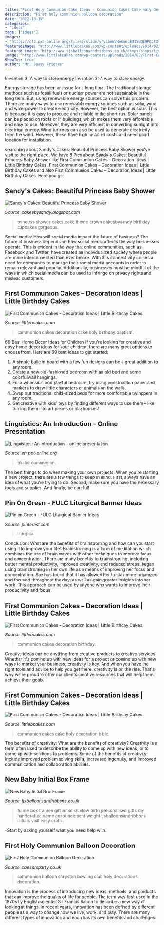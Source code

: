 ```yaml
---
title: "First Holy Communion Cake Ideas - Communion Cakes Cake Holy Decoration Bible"
description: "First holy communion balloon decoration"
date: "2022-10-15"
categories:
- "ideas"
tags: ["ideas"]
images:
- "https://cf2.ppt-online.org/files2/slide/y/y3beWVHv6mncEM1YwQi9PGJfXSdls4xa2ALNRqOFDz/slide-35.jpg"
featuredImage: "http://www.littlebcakes.com/wp-content/uploads/2014/02/Pictures-of-First-Communion-Cakes.jpg"
featured_image: "http://www.tjsballoonsandribbons.co.uk/ekmps/shops/tjsballoons/images/new-baby-initial-box-frame-9665-p[ekm]750x1000[ekm].png"
image: "http://www.littlebcakes.com/wp-content/uploads/2014/02/First-Communion-Cakes-Pictures.jpg"
ShowToc: true
author: "Mr. Joany Friesen"
---
```



Invention 3: A way to store energy
Invention 3: A way to store energy. 

Energy storage has been an issue for a long time. The traditional storage methods such as fossil fuels or nuclear power are not sustainable in the long term. 
But, using renewable energy sources can solve this problem. 
There are many ways to use renewable energy sources such as solar, wind and waterpower to create electricity. However, the best option is solar. This is because it is easy to produce and reliable in the short run. 
Solar panels can be placed on roofs or in buildings, which makes them very affordable and easy to use. Moreover, they are very efficient in converting sunlight into electrical energy. 
 Wind turbines can also be used to generate electricity from the wind. However, these have high installed costs and need good location for installation.

	

		
searching about Sandy&#039;s Cakes: Beautiful Princess Baby Shower you've visit to the right place. We have 8 Pics about Sandy&#039;s Cakes: Beautiful Princess Baby Shower like First Communion Cakes – Decoration Ideas | Little Birthday Cakes, First Communion Cakes – Decoration Ideas | Little Birthday Cakes and also First Communion Cakes – Decoration Ideas | Little Birthday Cakes. Here you go:
		
    
## Sandy&#039;s Cakes: Beautiful Princess Baby Shower

<img loading=lazy src="http://3.bp.blogspot.com/-rDky-lWY5xA/TmQAU00gqaI/AAAAAAAADDI/wSO5_toA6Gk/s1600/IMG_2783.JPG" onerror="this.onerror=null;this.src='https://tse2.mm.bing.net/th?id=OIP.jYjk5ZADxn--NqzXdg7Q5AHaLI&amp;pid=15.1';" alt="Sandy&#039;s Cakes: Beautiful Princess Baby Shower">

_Source: cakesbysandy.blogspot.com_

>princess shower cakes cake theme crown cakesbysandy birthday cupcakes gorgeous. 

	

Social media: How will social media impact the future of business?
The future of business depends on how social media affects the way businesses operate. This is evident in the way that online communities, such as Facebook and Twitter, have created an individualized society where people are more interconnected than ever before. With this connectivity comes a need for companies to manage their social media accounts in order to remain relevant and popular. Additionally, businesses must be mindful of the ways in which social media can be used to infringe on privacy rights and mislead customers.

    
## First Communion Cakes – Decoration Ideas | Little Birthday Cakes

<img loading=lazy src="http://www.littlebcakes.com/wp-content/uploads/2014/02/First-Communion-Cakes-Pictures.jpg" onerror="this.onerror=null;this.src='https://tse2.mm.bing.net/th?id=OIP.wXGM0t8lVfhCgtJOHYSbAQHaE6&amp;pid=15.1';" alt="First Communion Cakes – Decoration Ideas | Little Birthday Cakes">

_Source: littlebcakes.com_

>communion cakes decoration cake holy birthday baptism. 

	

69 Best Home Decor Ideas for Children
If you're looking for creative and easy home decor ideas for your children, there are many great options to choose from. Here are 69 best ideas to get started: 
1. A simple bulletin board with a few fun designs can be a great addition to any room. 
2. Create a new old-fashioned bedroom with an old bed and some colorfulwall hangings. 
3. For a whimsical and playful bedroom, try using construction paper and markers to draw little characters or animals on the walls. 
4. Swap out traditional child-sized beds for more comfortable twinppers in any room. 
5. Get creative with kids' toys by finding different ways to use them – like turning them into art pieces or playhouses! 

    
## Linguistics: An Introduction - Online Presentation

<img loading=lazy src="https://cf2.ppt-online.org/files2/slide/y/y3beWVHv6mncEM1YwQi9PGJfXSdls4xa2ALNRqOFDz/slide-35.jpg" onerror="this.onerror=null;this.src='https://tse3.mm.bing.net/th?id=OIP.P4I36QMAvQ8LZb4Y_fbfsgHaFj&amp;pid=15.1';" alt="Linguistics: An Introduction - online presentation">

_Source: en.ppt-online.org_

>phatic communion. 

	

The best things to do when making your own projects:
When you're starting a new project, there are a few things to keep in mind. First, always have an idea of what you're trying to do. Second, make sure you have the necessary tools and supplies. And finally, be careful!

    
## Pin On Green - FULC Liturgical Banner Ideas

<img loading=lazy src="https://i.pinimg.com/736x/fe/48/d2/fe48d2559d518f4f7b4a08c37d616dc4.jpg" onerror="this.onerror=null;this.src='https://tse2.mm.bing.net/th?id=OIP.Dye-SZPJEcFQdvR15B9ogwHaL5&amp;pid=15.1';" alt="Pin on Green - FULC Liturgical Banner Ideas">

_Source: pinterest.com_

>liturgical. 

	

Conclusion: What are the benefits of brainstroming and how can you start using it to improve your life?
Brainstroming is a form of meditation which combines the use of brain waves with other techniques to improve focus and concentration. There are many benefits to brainstroming, including better mental productivity, improved creativity, and reduced stress. began using brainstroming in her own life as a means of improving her focus and concentration. She has found that it has allowed her to stay more organized and focused throughout the day, as well as gain greater insights into her work. This approach can be used by anyone who wants to improve their productivity and focus.

    
## First Communion Cakes – Decoration Ideas | Little Birthday Cakes

<img loading=lazy src="http://www.littlebcakes.com/wp-content/uploads/2014/02/Pictures-of-First-Communion-Cakes.jpg" onerror="this.onerror=null;this.src='https://tse4.mm.bing.net/th?id=OIP.zfnm4-BTchu_Sb08NsrPoQHaMF&amp;pid=15.1';" alt="First Communion Cakes – Decoration Ideas | Little Birthday Cakes">

_Source: littlebcakes.com_

>communion cakes decoration birthday. 

	

Creative ideas can be anything from creative products to creative services. Whether it's coming up with new ideas for a project or coming up with new ways to market your business, creativity is key. And when you have the right tools and advice to help you get there, creativity is on the rise. That's why we're proud to offer our clients creative resources that will help them achieve their goals.

    
## First Communion Cakes – Decoration Ideas | Little Birthday Cakes

<img loading=lazy src="http://www.littlebcakes.com/wp-content/uploads/2014/02/Pictures-of-First-Communion-Cakes-627x1024.jpg" onerror="this.onerror=null;this.src='https://tse2.mm.bing.net/th?id=OIP.iNCejBY0aD6J938eaEJdHAHaMG&amp;pid=15.1';" alt="First Communion Cakes – Decoration Ideas | Little Birthday Cakes">

_Source: littlebcakes.com_

>communion cakes cake holy decoration bible. 

	

The benefits of creativity: What are the benefits of creativity?
Creativity is a term often used to describe the ability to come up with new ideas, or to come up with solutions to problems. Some of the benefits of creativity include improved problem solving skills, increased ingenuity, and improved communication and collaboration abilities.

    
## New Baby Initial Box Frame

<img loading=lazy src="http://www.tjsballoonsandribbons.co.uk/ekmps/shops/tjsballoons/images/new-baby-initial-box-frame-9665-p[ekm]750x1000[ekm].png" onerror="this.onerror=null;this.src='https://tse4.mm.bing.net/th?id=OIP.EuyPtarPgYtzfOdui_8wGQHaJ4&amp;pid=15.1';" alt="New Baby Initial Box Frame">

_Source: tjsballoonsandribbons.co.uk_

>frame box frames gift initial shadow birth personalised gifts diy handcrafted name announcement weight tjsballoonsandribbons initials visit easy crafts. 

	

-Start by asking yourself what you need help with.

    
## First Holy Communion Balloon Decoration

<img loading=lazy src="http://caesarsparty.co.uk/contents/media/l_img_3923_00.jpg" onerror="this.onerror=null;this.src='https://tse2.mm.bing.net/th?id=OIP.AiETUvVjh81aAyAUsbnB9AHaNK&amp;pid=15.1';" alt="First Holy Communion Balloon Decoration">

_Source: caesarsparty.co.uk_

>communion balloon chryston bowling club holy decorations decoration. 

	

Innovation is the process of introducing new ideas, methods, and products that can improve the quality of life for people. The term was first used in the 1870s by English scientist Sir Francis Bacon to describe a new way of looking at things. In recent years, innovation has been defined by different people as a way to change how we live, work, and play. There are many different types of innovation and each has its own benefits and challenges.

